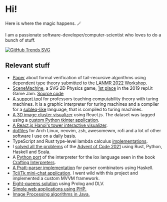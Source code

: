 # Hi!

Here is where the magic happens. 🪄

I am a passionate software-developer/computer-scientist who loves to do a bunch
of stuff.

[![GitHub Trends SVG](https://api.githubtrends.io/user/svg/ggzor/langs)](https://githubtrends.io)

## Relevant stuff

- [Paper](https://github.com/ggzor/specifying-verifying-tail-recursion) about
  formal verification of tail-recursive algorithms using dependent type theory
  submitted to the [LANMR 2022 Workshop](http://www.lanmr.unam.mx/).
- [SceneMachine](https://scenemachine.ggzor.repl.co/), a SVG 2D Physics game,
  [1st place](https://replit.com/talk/announcements/So-who-exactly-won-the-replit-Game-Jam/13982)
  in the 2019 repl.it Game Jam. [Source code](https://replit.com/@ggzor/scenemachine#index.html)
- [A support tool](https://github.com/ggzor/turing-machines) for professors
  teaching computability theory with turing machines. It is a graphic
  interpreter for turing machines and a compiler for a
  [subleq-like](https://en.m.wikipedia.org/wiki/One-instruction_set_computer)
  language, that is compiled to turing machines.
- [A 3D image cluster visualizer](https://github.com/ggzor/md-visualizacion-proyecto-final)
  using React.js. The dataset was tagged using a
  [custom Python tkinter application](https://github.com/ggzor/tk-tagger).
- [A React.js Hanoi's tower interactive visualizer](https://github.com/ggzor/fast-hanoi).
- [dotfiles](https://github.com/ggzor/dotfiles) for Arch Linux, neovim, zsh,
  awesomewm, rofi and a lot of other software I use on a daily basis.
- TypeScript and Rust type-level lambda calculus
  [implementations](https://github.com/ggzor/type-level-magic).
- I [solved all the problems](https://github.com/ggzor/advent-of-code-2021) of
  the [Advent of Code 2021](https://adventofcode.com/) using Rust, Python,
  Haskell and Scala.
- A [Python port](https://github.com/ggzor/plox) of the interpreter for the lox
  language seen in the book [Crafting Interpreters](http://craftinginterpreters.com/).
- [A Pratt-parser implementation](https://github.com/ggzor/pratt-parsing-tests)
  for parser combinators using Haskell.
- [Tcl/Tk mini-chat application](https://github.com/ggzor/Redes).
  I went wild with this project and implemented a custom MVVM framework.
- [Eight-queens solution](https://github.com/ggzor/EightQueens) using Prolog and DLV.
- [Simple web applications using PHP.](https://github.com/ggzor/appweb)
- [Image Processing algorithms in Java.](https://github.com/ggzor/pdi-tareas)

